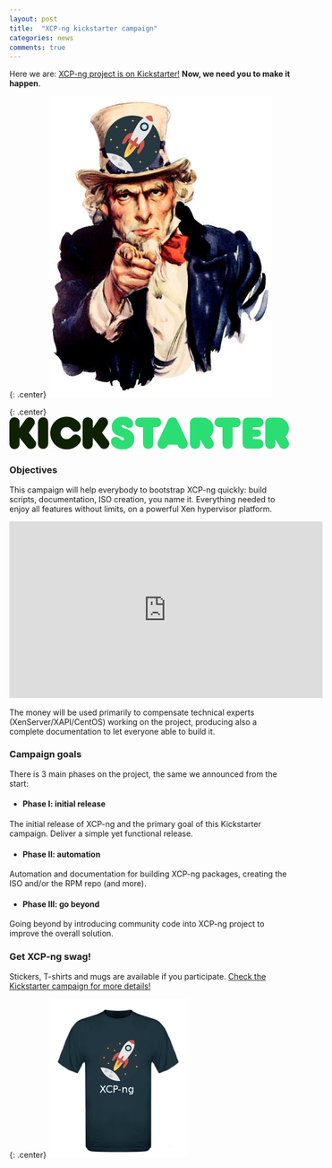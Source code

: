 ```yaml
---
layout: post
title:  "XCP-ng kickstarter campaign"
categories: news
comments: true
---
```


Here we are: [XCP-ng project is on Kickstarter!](https://www.kickstarter.com/projects/78495858/xcp-ng) **Now, we need you to make it happen**.

{: .center}
[![](/assets/images/weneedyou.jpg)](https://www.kickstarter.com/projects/78495858/xcp-ng)

{: .center}
[![](/assets/images/kslogo.png)](https://www.kickstarter.com/projects/78495858/xcp-ng)

### Objectives

This campaign will help everybody to bootstrap XCP-ng quickly: build scripts, documentation, ISO creation, you name it. Everything needed to enjoy all features without limits, on a powerful Xen hypervisor platform.

<iframe width="560" height="315" src="https://www.youtube.com/embed/SWkdmC9yx90" frameborder="0" allow="autoplay; encrypted-media" allowfullscreen></iframe>

The money will be used primarily to compensate technical experts (XenServer/XAPI/CentOS) working on the project, producing also a complete documentation to let everyone able to build it.

### Campaign goals

There is 3 main phases on the project, the same we announced from the start:

* #### Phase I: initial release

The initial release of XCP-ng and the primary goal of this Kickstarter campaign. Deliver a simple yet functional release.

* #### Phase II: automation

Automation and documentation for building XCP-ng packages, creating the ISO and/or the RPM repo (and more).

* #### Phase III: go beyond

Going beyond by introducing community code into XCP-ng project to improve the overall solution.


### Get XCP-ng swag!

Stickers, T-shirts and mugs are available if you participate. [Check the Kickstarter campaign for more details!](https://www.kickstarter.com/projects/78495858/xcp-ng)

{: .center}
[![](/assets/images/tees.png)](https://www.kickstarter.com/projects/78495858/xcp-ng)